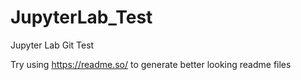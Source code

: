 # JupyterLab_Test
Jupyter Lab Git Test

Try using https://readme.so/ to generate better looking readme files
